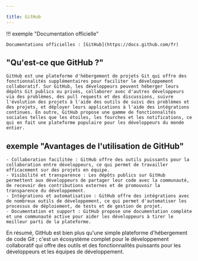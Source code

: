 ```yaml
---

title: GitHub
---
```


!!! exemple "Documentation officielle"

    Documentations officielles : [GitHub](https://docs.github.com/fr)

## "Qu'est-ce que GitHub ?"

    GitHub est une plateforme d'hébergement de projets Git qui offre des fonctionnalités supplémentaires pour faciliter le développement collaboratif. Sur GitHub, les développeurs peuvent héberger leurs dépôts Git publics ou privés, collaborer avec d'autres développeurs via des problèmes, des pull requests et des discussions, suivre l'évolution des projets à l'aide des outils de suivi des problèmes et des projets, et déployer leurs applications à l'aide des intégrations continues. En outre, GitHub propose une gamme de fonctionnalités sociales telles que les étoiles, les fourches et les notifications, ce qui en fait une plateforme populaire pour les développeurs du monde entier.

## exemple "Avantages de l'utilisation de GitHub"

    - Collaboration facilitée : GitHub offre des outils puissants pour la collaboration entre développeurs, ce qui permet de travailler efficacement sur des projets en équipe.
    - Visibilité et transparence : Les dépôts publics sur GitHub permettent aux développeurs de partager leur code avec la communauté, de recevoir des contributions externes et de promouvoir la transparence du développement.
    - Intégrations et automatisation : GitHub offre des intégrations avec de nombreux outils de développement, ce qui permet d'automatiser les processus de déploiement, de tests et de gestion de projet.
    - Documentation et support : GitHub propose une documentation complète et une communauté active pour aider les développeurs à tirer le meilleur parti de la plateforme.

En résumé, GitHub est bien plus qu'une simple plateforme d'hébergement de code Git ; c'est un écosystème complet pour le développement collaboratif qui offre des outils et des fonctionnalités puissants pour les développeurs et les équipes de développement.